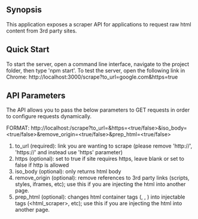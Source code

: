 ## Synopsis

This application exposes a scraper API for applications to request raw html content from 3rd party sites.

## Quick Start

To start the server, open a command line interface, navigate to the project folder, then type 'npm start'.
To test the server, open the following link in Chrome: http://localhost:3000/scrape?to_url=google.com&https=true

## API Parameters

The API allows you to pass the below parameters to GET requests in order to configure requests dynamically. 

FORMAT: http://localhost:<port>/scrape?to_url=<link url>&https=<true/false>&iso_body=<true/false>&remove_origin=<true/false>&prep_html=<true/false>

1. to_url (required): link you are wanting to scrape (please remove 'http://', 'https://' and instead use 'https' parameter)
2. https (optional): set to true if site requires https, leave blank or set to false if http is allowed
3. iso_body (optional): only returns html body
4. remove_origin (optional): remove references to 3rd party links (scripts, styles, iframes, etc); use this if you are injecting the html into another page.
5. prep_html (optional): changes html container tags (<html>, <head>, <body>) into injectable tags (<html_scraper>, etc); use this if you are injecting the html into another page.